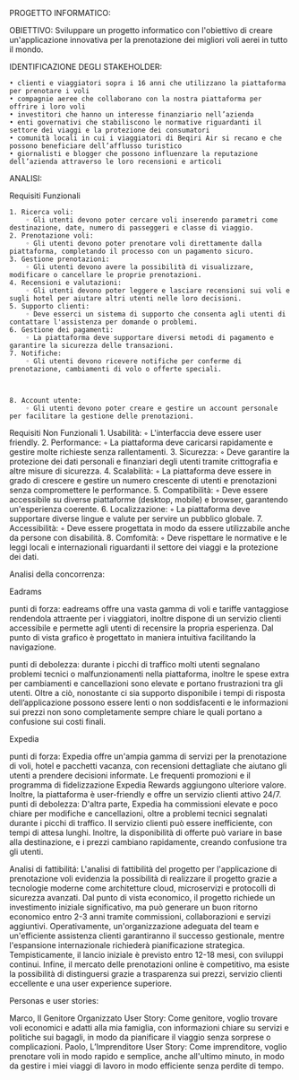 PROGETTO INFORMATICO:

OBIETTIVO:
Sviluppare un progetto informatico con l'obiettivo di creare un'applicazione innovativa per la prenotazione dei migliori voli aerei in tutto il mondo.  


IDENTIFICAZIONE DEGLI STAKEHOLDER:

    • clienti e viaggiatori sopra i 16 anni che utilizzano la piattaforma per prenotare i voli 
    • compagnie aeree che collaborano con la nostra piattaforma per offrire i loro voli 
    • investitori che hanno un interesse finanziario nell’azienda
    • enti governativi che stabiliscono le normative riguardanti il settore dei viaggi e la protezione dei consumatori
    • comunità locali in cui i viaggiatori di Beqiri Air si recano e che possono beneficiare dell’afflusso turistico
    • giornalisti e blogger che possono influenzare la reputazione dell’azienda attraverso le loro recensioni e articoli


ANALISI:

Requisiti Funzionali

    1. Ricerca voli:
        ◦ Gli utenti devono poter cercare voli inserendo parametri come destinazione, date, numero di passeggeri e classe di viaggio.
    2. Prenotazione voli:
        ◦ Gli utenti devono poter prenotare voli direttamente dalla piattaforma, completando il processo con un pagamento sicuro.
    3. Gestione prenotazioni:
        ◦ Gli utenti devono avere la possibilità di visualizzare, modificare o cancellare le proprie prenotazioni.
    4. Recensioni e valutazioni:
        ◦ Gli utenti devono poter leggere e lasciare recensioni sui voli e sugli hotel per aiutare altri utenti nelle loro decisioni.
    5. Supporto clienti:
        ◦ Deve esserci un sistema di supporto che consenta agli utenti di contattare l'assistenza per domande o problemi.
    6. Gestione dei pagamenti:
        ◦ La piattaforma deve supportare diversi metodi di pagamento e garantire la sicurezza delle transazioni.
    7. Notifiche:
        ◦ Gli utenti devono ricevere notifiche per conferme di prenotazione, cambiamenti di volo o offerte speciali.



    8. Account utente:
        ◦ Gli utenti devono poter creare e gestire un account personale per facilitare la gestione delle prenotazioni.

Requisiti Non Funzionali
    1. Usabilità:
        ◦ L'interfaccia deve essere user friendly.
    2. Performance:
        ◦ La piattaforma deve caricarsi rapidamente e gestire molte richieste senza rallentamenti.
    3. Sicurezza:
        ◦ Deve garantire la protezione dei dati personali e finanziari degli utenti tramite crittografia e altre misure di sicurezza.
    4. Scalabilità:
        ◦ La piattaforma deve essere in grado di crescere e gestire un numero crescente di utenti e prenotazioni senza compromettere le performance.
    5. Compatibilità:
        ◦ Deve essere accessibile su diverse piattaforme (desktop, mobile) e browser, garantendo un'esperienza coerente.
    6. Localizzazione:
        ◦ La piattaforma deve supportare diverse lingue e valute per servire un pubblico globale.
    7. Accessibilità:
        ◦ Deve essere progettata in modo da essere utilizzabile anche da persone con disabilità.
    8. Comfomità:
        ◦ Deve rispettare le normative e le leggi locali e internazionali riguardanti il settore dei viaggi e la protezione dei dati.







Analisi della concorrenza:

Eadrams

punti di forza: 
eadreams offre una vasta gamma di voli e tariffe vantaggiose rendendola attraente per i viaggiatori,  inoltre dispone di un servizio clienti accessibile e permette agli utenti di recensire la propria esperienza. Dal punto di vista grafico è progettato in maniera intuitiva facilitando la navigazione.

punti di debolezza:
durante i picchi di traffico molti utenti segnalano problemi tecnici o malfunzionamenti nella piattaforma, inoltre le spese extra per cambiamenti e cancellazioni sono elevate e portano frustrazioni tra gli utenti. Oltre a ciò, nonostante ci sia supporto disponibile i tempi di risposta dell’applicazione possono essere lenti o non soddisfacenti e le informazioni sui prezzi non sono completamente sempre chiare le quali portano a confusione sui costi finali.


Expedia

punti di forza: 
Expedia offre un'ampia gamma di servizi per la prenotazione di voli, hotel e pacchetti vacanza, con recensioni dettagliate che aiutano gli utenti a prendere decisioni informate. Le frequenti promozioni e il programma di fidelizzazione Expedia Rewards aggiungono ulteriore valore. Inoltre, la piattaforma è user-friendly e offre un servizio clienti attivo 24/7.
punti di debolezza:
D'altra parte, Expedia ha commissioni elevate e poco chiare per modifiche e cancellazioni, oltre a problemi tecnici segnalati durante i picchi di traffico. Il servizio clienti può essere inefficiente, con tempi di attesa lunghi. Inoltre, la disponibilità di offerte può variare in base alla destinazione, e i prezzi cambiano rapidamente, creando confusione tra gli utenti.

Analisi di fattibilitá:
L'analisi di fattibilità del progetto per l'applicazione di prenotazione voli evidenzia la possibilità di realizzare il progetto grazie a tecnologie moderne come architetture cloud, microservizi e protocolli di sicurezza avanzati. Dal punto di vista economico, il progetto richiede un investimento iniziale significativo, ma può generare un buon ritorno economico entro 2-3 anni tramite commissioni, collaborazioni e servizi aggiuntivi. Operativamente, un'organizzazione adeguata del team e un'efficiente assistenza clienti garantiranno il successo gestionale, mentre l'espansione internazionale richiederà pianificazione strategica. Tempisticamente, il lancio iniziale è previsto entro 12-18 mesi, con sviluppi continui. Infine, il mercato delle prenotazioni online è competitivo, ma esiste la possibilità di distinguersi grazie a trasparenza sui prezzi, servizio clienti eccellente e una user experience superiore. 
 

Personas e user stories:

Marco, Il Genitore Organizzato
User Story: Come genitore, voglio trovare voli economici e adatti alla mia famiglia, con informazioni chiare su servizi e politiche sui bagagli, in modo da pianificare il viaggio senza sorprese o complicazioni.
Paolo, L’Imprenditore
User Story: Come imprenditore, voglio prenotare voli in modo rapido e semplice, anche all'ultimo minuto, in modo da gestire i miei viaggi di lavoro in modo efficiente senza perdite di tempo.


		


